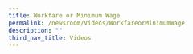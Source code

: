 ```yaml
---
title: Workfare or Minimum Wage
permalink: /newsroom/Videos/WorkfareorMinimumWage
description: ""
third_nav_title: Videos
---
```

